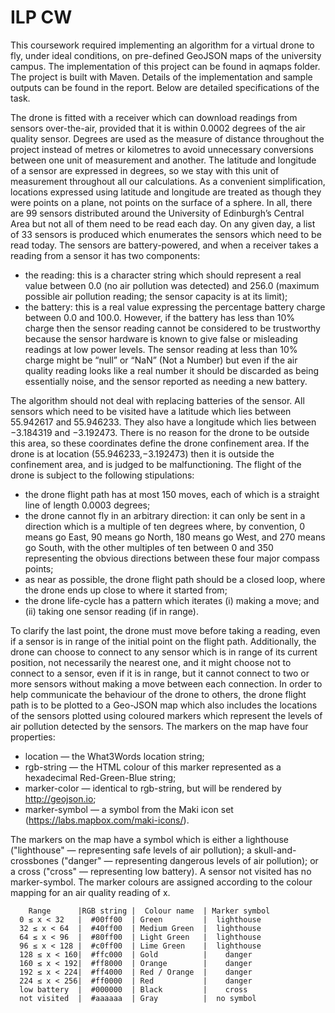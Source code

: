 # ILP CW

This coursework required implementing an algorithm for a virtual drone to fly, under ideal conditions, on pre-defined GeoJSON maps of the university campus.
The implementation of this project can be found in aqmaps folder. The project is built with Maven. Details of the implementation and sample outputs can be found in the report. Below are detailed specifications of the task.

The drone is fitted with a receiver which can download readings from sensors over-the-air, provided that it is within 0.0002 degrees of the air quality sensor. Degrees are used as the measure of distance throughout the project instead of metres or kilometres to avoid unnecessary conversions between one unit of measurement and another. The latitude and longitude of a sensor are expressed in degrees, so we stay with this unit of measurement throughout all our calculations. As a convenient simplification, locations expressed using latitude and longitude are treated as though they were points on a plane, not points on the surface of a sphere.
In all, there are 99 sensors distributed around the University of Edinburgh’s Central Area but not all of them need to be read each day. On any given day, a list of 33 sensors is produced which enumerates the sensors which need to be read today. The sensors are battery-powered, and when a receiver takes a reading from a sensor it has two components:
* the reading: this is a character string which should represent a real value between 0.0 (no air pollution was detected) and 256.0 (maximum possible air pollution reading; the sensor capacity is at its limit);
* the battery: this is a real value expressing the percentage battery charge between 0.0 and 100.0. However, if the battery has less than 10% charge then the sensor reading cannot be considered to be trustworthy because the sensor hardware is known to give false or misleading readings at low power levels. The sensor reading at less than 10% charge might be “null” or “NaN” (Not a Number) but even if the air quality reading looks like a real number it should be discarded as being essentially noise, and the sensor reported
as needing a new battery.

The algorithm should not deal with replacing batteries of the sensor.
All sensors which need to be visited have a latitude which lies between 55.942617 and 55.946233. They also have a longitude which lies between −3.184319 and −3.192473. There is no reason for the drone to be outside this area, so these coordinates define the drone confinement area. If the drone is at location (55.946233,−3.192473) then it is outside the confinement area, and is judged to be malfunctioning.
The flight of the drone is subject to the following stipulations:
* the drone flight path has at most 150 moves, each of which is a straight line of length 0.0003 degrees;
* the drone cannot fly in an arbitrary direction: it can only be sent in a direction which is a multiple of ten degrees where, by convention, 0 means go East, 90 means go North, 180 means go West, and 270 means go South, with the other multiples of ten between 0 and 350 representing the obvious directions between these four major compass points;
* as near as possible, the drone flight path should be a closed loop, where the drone ends up close to where it started from;
* the drone life-cycle has a pattern which iterates (i) making a move; and (ii) taking one sensor reading (if in range).

To clarify the last point, the drone must move before taking a reading, even if a sensor is in range of the initial point on the flight path. Additionally, the drone can choose to connect to any sensor which is in range of its current position, not necessarily the nearest one, and it might choose not to connect to a sensor, even if it is in range, but it cannot connect to two or more sensors without making a move between each connection.
In order to help communicate the behaviour of the drone to others, the drone flight path is to be plotted to a Geo-JSON map which also includes the locations of the sensors plotted using coloured markers which represent the levels of air pollution detected by the sensors. The markers on the map have four properties:
* location — the What3Words location string;
* rgb-string — the HTML colour of this marker represented as a hexadecimal Red-Green-Blue string;
* marker-color — identical to rgb-string, but will be rendered by http://geojson.io;
* marker-symbol — a symbol from the Maki icon set (https://labs.mapbox.com/maki-icons/).

The markers on the map have a symbol which is either a lighthouse ("lighthouse" — representing safe levels of air pollution); a skull-and-crossbones ("danger" — representing dangerous levels of air pollution); or a cross ("cross" — representing low battery). A sensor not visited has no marker-symbol. The marker colours are assigned according to the colour mapping for an air quality reading of x.

        Range      |RGB string |  Colour name  | Marker symbol
      0 ≤ x < 32   |  #00ff00  | Green         |  lighthouse
      32 ≤ x < 64  |  #40ff00  | Medium Green  |  lighthouse
      64 ≤ x < 96  |  #80ff00  | Light Green   |  lighthouse
      96 ≤ x < 128 |  #c0ff00  | Lime Green    |  lighthouse
      128 ≤ x < 160|  #ffc000  | Gold          |    danger
      160 ≤ x < 192|  #ff8000  | Orange        |    danger
      192 ≤ x < 224|  #ff4000  | Red / Orange  |    danger
      224 ≤ x < 256|  #ff0000  | Red           |    danger
      low battery  |  #000000  | Black         |    cross
      not visited  |  #aaaaaa  | Gray          |  no symbol
